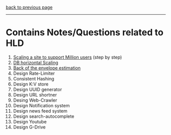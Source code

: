 [back to previous page](../README.md)

---

# Contains Notes/Questions related to HLD

1. [Scaling a site to support Million users](./scaling-to-million-users.md) (step by step)
2. [DB horizontal Scaling](./DB-sharding.md)
3. [Back of the envelope estimation](./back-of-the-envelope-est.md)
4. Design Rate-Limiter
5. Consistent Hashing
6. Design K:V store
7. Design UUID generator
8. Design URL shortner
9. Desing Web-Crawler
10. Design Notification system
11. Design news feed system
12. Design search-autocomplete
13. Design Youtube
14. Design G-Drive